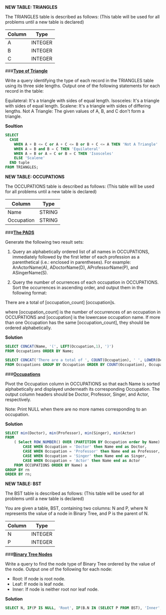 **NEW TABLE: TRIANGLES**

The TRIANGLES table is described as follows: (This table will be used for all problems until a new table is declared)

|  Column | Type |
|---|---|
| A | INTEGER |
| B | INTEGER |
| C | INTEGER | 

###**[Type of Triangle](https://www.hackerrank.com/challenges/what-type-of-triangle)**

Write a query identifying the type of each record in the TRIANGLES table using its three side lengths. Output one of the following statements for each record in the table:

Equilateral: It's a triangle with  sides of equal length.
Isosceles: It's a triangle with  sides of equal length.
Scalene: It's a triangle with  sides of differing lengths.
Not A Triangle: The given values of A, B, and C don't form a triangle.

**Soultion**
```sql
SELECT
  CASE
    WHEN A + B <= C or A + C <= B or B + C <= A THEN 'Not A Triangle'
    WHEN A = B and B = C THEN 'Equilateral'
    WHEN A = B or A = C or B = C THEN 'Isosceles'
    ELSE 'Scalene'
  END tuple
FROM TRIANGLES;
```

**NEW TABLE: OCCUPATIONS**

The OCCUPATIONS table is described as follows: (This table will be used for all problems until a new table is declared)

|  Column | Type |
|---|---|
| Name | STRING |
| Occupation | STRING | 

###**[The PADS](https://www.hackerrank.com/challenges/the-pads)**

Generate the following two result sets:

1. Query an alphabetically ordered list of all names in OCCUPATIONS, immediately followed by the first letter of each profession as a parenthetical (i.e.: enclosed in parentheses). For example: AnActorName(A), ADoctorName(D), AProfessorName(P), and ASingerName(S).

2. Query the number of ocurrences of each occupation in OCCUPATIONS. Sort the occurrences in ascending order, and output them in the following format:

There are a total of [occupation_count] [occupation]s.

where [occupation_count] is the number of occurrences of an occupation in OCCUPATIONS and [occupation] is the lowercase occupation name. If more than one Occupation has the same [occupation_count], they should be ordered alphabetically.

**Solution**
```sql
SELECT CONCAT(Name, '(', LEFT(Occupation,1), ')')
FROM Occupations ORDER BY Name;

SELECT CONCAT('There are a total of ', COUNT(Occupation), ' ', LOWER(Occupation), 's.')
FROM Occupations GROUP BY Occupation ORDER BY COUNT(Occupation), Occupation;
```

###**[Occupations](https://www.hackerrank.com/challenges/occupations)**

Pivot the Occupation column in OCCUPATIONS so that each Name is sorted alphabetically and displayed underneath its corresponding Occupation. The output column headers should be Doctor, Professor, Singer, and Actor, respectively.

Note: Print NULL when there are no more names corresponding to an occupation.

**Solution**
```sql
SELECT min(Doctor), min(Professor), min(Singer), min(Actor)
FROM
    ( Select ROW_NUMBER() OVER (PARTITION BY Occupation order by Name) rn, 
        CASE WHEN Occupation = 'Doctor' then Name end as Doctor,
        CASE WHEN Occupation = 'Professor' then Name end as Professor,
        CASE WHEN Occupation = 'Singer' then Name end as Singer,
        CASE WHEN Occupation = 'Actor' then Name end as Actor
    FROM OCCUPATIONS ORDER BY Name) a
GROUP BY rn
ORDER BY rn;
```

**NEW TABLE: BST**

The BST table is described as follows: (This table will be used for all problems until a new table is declared)

You are given a table, BST, containing two columns: N and P, where N represents the value of a node in Binary Tree, and P is the parent of N.

|  Column | Type |
|---|---|
| N | INTEGER |
| P | INTEGER |

###**[Binary Tree Nodes](https://www.hackerrank.com/challenges/binary-search-tree-1)**

Write a query to find the node type of Binary Tree ordered by the value of the node. Output one of the following for each node:

- Root: If node is root node.
- Leaf: If node is leaf node.
- Inner: If node is neither root nor leaf node.

**Solution**
```sql
SELECT N, IF(P IS NULL, 'Root', IF(B.N IN (SELECT P FROM BST), 'Inner', 'Leaf')) FROM BST AS B ORDER BY N;
```

